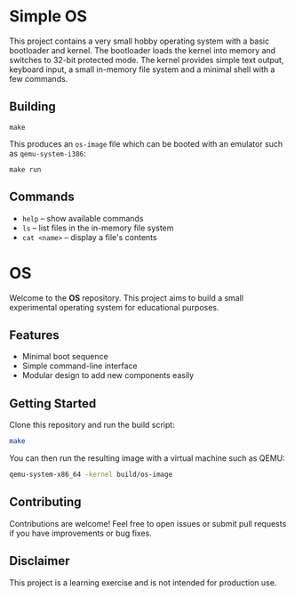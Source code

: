 
# Simple OS

This project contains a very small hobby operating system with a basic bootloader and kernel. The bootloader loads the kernel into memory and switches to 32-bit protected mode. The kernel provides simple text output, keyboard input, a small in-memory file system and a minimal shell with a few commands.

## Building

```
make
```

This produces an `os-image` file which can be booted with an emulator such as `qemu-system-i386`:

```
make run
```

## Commands
- `help` – show available commands
- `ls` – list files in the in-memory file system
- `cat <name>` – display a file's contents

# OS

Welcome to the **OS** repository. This project aims to build a small experimental operating system for educational purposes.

## Features

- Minimal boot sequence
- Simple command-line interface
- Modular design to add new components easily

## Getting Started

Clone this repository and run the build script:

```bash
make
```

You can then run the resulting image with a virtual machine such as QEMU:

```bash
qemu-system-x86_64 -kernel build/os-image
```

## Contributing

Contributions are welcome! Feel free to open issues or submit pull requests if you have improvements or bug fixes.

## Disclaimer

This project is a learning exercise and is not intended for production use.


